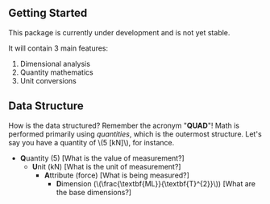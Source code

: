 ## Getting Started

This package is currently under development and is not yet stable.

It will contain 3 main features:

1. Dimensional analysis
1. Quantity mathematics
1. Unit conversions

## Data Structure

How is the data structured? Remember the acronym "**QUAD**"! Math is performed primarily using *quantities*, which is the outermost structure. Let's say you have a quantity of \\\(5 [kN]\\\), for instance.

- **Q**uantity (5) [What is the value of measurement?]
    - **U**nit (kN) [What is the unit of measurement?]
        - **A**ttribute (force) [What is being measured?]
            - **D**imension (\\\(\frac{\textbf{ML}}{\textbf{T}^{2}}\\\)) [What are the base dimensions?]